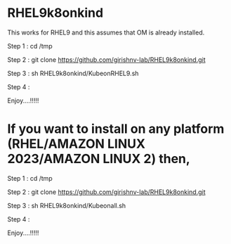 # RHEL9k8onkind
This works for RHEL9 and this assumes that OM is already installed. 

Step 1 : 
cd /tmp

Step 2 :
git clone https://github.com/girishnv-lab/RHEL9k8onkind.git

Step 3 : 
sh RHEL9k8onkind/KubeonRHEL9.sh

Step 4 : 

Enjoy....!!!!!

# If you want to install on any platform (RHEL/AMAZON LINUX 2023/AMAZON LINUX 2) then,

Step 1 : 
cd /tmp

Step 2 :
git clone https://github.com/girishnv-lab/RHEL9k8onkind.git

Step 3 : 
sh RHEL9k8onkind/Kubeonall.sh

Step 4 : 

Enjoy....!!!!!
